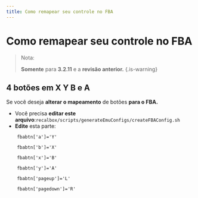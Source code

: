 ```yaml
---
title: Como remapear seu controle no FBA
---
```


# Como remapear seu controle no FBA


>Nota:
>
>**Somente** para **3.2.11** e a **revisão anterior.**
{.is-warning}

## 4 botões em X Y B e A <a id="4-botoes-em-x-y-b-e-a"></a>

Se você deseja **alterar o mapeamento** de botões **para o FBA.**

* Você precisa **editar este arquivo**:`recalbox/scripts/generateEmuConfigs/createFBAConfig.sh`
* **Edite** esta parte:

```text
    fbabtn['a']='Y'

    fbabtn['b']='X'

    fbabtn['x']='B'

    fbabtn['y']='A'

    fbabtn['pageup']='L'

    fbabtn['pagedown']='R'
```

